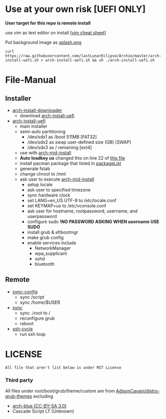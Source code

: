 # Use at your own risk [UEFI ONLY]
**User target for this repo is remote install**

use vim as text editor on install
[[vim cheat sheet](https://github.com/gibbok/vim-cheat-sheet)]

Put background image as [splash.png](./root/boot/grub/themes/custom)

`curl https://raw.githubusercontent.com/lastLunarEclipse/Archie/master/arch-install-uefi.sh > arch-install-uefi.sh && sh ./arch-install-uefi.sh`
# File-Manual
## Installer
 - [arch-install-downloader](./arch-install-downloader.sh)
    - download [arch-install-uefi](./arch-install-uefi.sh)
 - [arch-install-uefi](./arch-install-uefi.sh)
    - main installer
    - semi-auto partitioning
        - /dev/sdx1 as /boot 511MB [FAT32]
        - /dev/sdx2 as swap user-defined size (GB) [SWAP]
        - /dev/sdx3 as / remaining [ext4]
    - use with [arch-mid-install](./arch-mid-install.sh)
    - **Auto loadkey us** changed this on line 22 of [this file](./arch-install-uefi.sh)
    - install pacman package that listed in [packageList](./packageList)
    - generate fstab
    - change chroot to /mnt
    - ask user to execute [arch-mid-install](./arch-mid-install.sh)
      - setup locale
      - ask user to specified timezone
      - sync hardware clock
      - set LANG=en_US.UTF-8 to /etc/locale.conf
      - set KEYMAP=us to /etc/vconsole.conf
      - ask user for hostname, rootpassword, username, and userpassword
      - configure sudo **!NO PASSWORD ASKING WHEN username USE SUDO**
      - install grub & efibootmgr
      - make grub config
      - enable services include
         - NetworkManager
         - wpa_supplicant
         - sshd
         - bluetooth

## Remote
 - [sync-config](./sync-config.sh)  
    - sync /script
    - sync /home/$USER
 - [sync](./sync.sh)
    - sync ./root to /
    - reconfigure grub 
    - reboot
 - [ssh-cycle](./ssh-cycle.sh)
    - run ssh loop
# LICENSE
`All file that aren't list below is under MIT License`
### Third party
All files under root/boot/grub/theme/custom are from [AdisonCavani/distro-grub-themes](https://github.com/AdisonCavani/distro-grub-themes) excluding
 - [arch-blue (CC-BY-SA 3.0)](https://upload.wikimedia.org/wikipedia/commons/thumb/a/a5/Archlinux-icon-crystal-64.svg/240px-Archlinux-icon-crystal-64.svg.png)
 - Cascade Script LT (Unknown)
